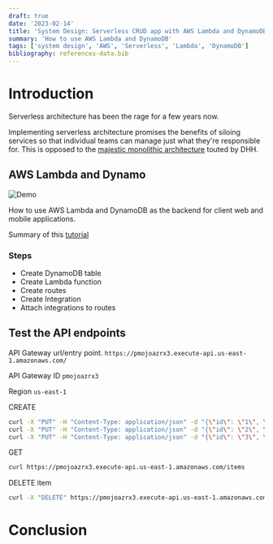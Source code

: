 ```yaml
---
draft: true
date: '2023-02-14'
title: 'System Design: Serverless CRUD app with AWS Lambda and DynamoDB'
summary: 'How to use AWS Lambda and DynamoDB'
tags: ['system design', 'AWS', 'Serverless', 'Lambda', 'DynamoDB']
bibliography: references-data.bib
---
```


# Introduction

Serverless architecture has been the rage for a few years now.

Implementing serverless architecture promises the benefits of siloing services so that individual teams can manage just what they're responsible for. This is opposed to the [majestic monolithic architecture](https://signalvnoise.com/svn3/the-majestic-monolith/) touted by DHH.

## AWS Lambda and Dynamo

![Demo](https://i.imgur.com/8nRo6Mu.png)

How to use AWS Lambda and DynamoDB as the backend for client web and mobile applications.

Summary of this [tutorial](https://docs.aws.amazon.com/apigateway/latest/developerguide/http-api-dynamo-db.html)

### Steps

- Create DynamoDB table
- Create Lambda function
- Create routes
- Create Integration
- Attach integrations to routes

## Test the API endpoints

API Gateway url/entry point.
`https://pmojoazrx3.execute-api.us-east-1.amazonaws.com/`

API Gateway ID
`pmojoazrx3`

Region
`us-east-1`

CREATE

```sh
curl -X "PUT" -H "Content-Type: application/json" -d "{\"id\": \"1\", \"price\": 0.99, \"name\": \"my next item\"}" https://pmojoazrx3.execute-api.us-east-1.amazonaws.com/items
curl -X "PUT" -H "Content-Type: application/json" -d "{\"id\": \"2\", \"price\": 10.99, \"name\": \"my next item\"}" https://pmojoazrx3.execute-api.us-east-1.amazonaws.com/items
curl -X "PUT" -H "Content-Type: application/json" -d "{\"id\": \"3\", \"price\": 100.99, \"name\": \"my next item\"}" https://pmojoazrx3.execute-api.us-east-1.amazonaws.com/items
```

GET

```sh
curl https://pmojoazrx3.execute-api.us-east-1.amazonaws.com/items
```

DELETE item

```sh
curl -X "DELETE" https://pmojoazrx3.execute-api.us-east-1.amazonaws.com/items/123
```

# Conclusion
